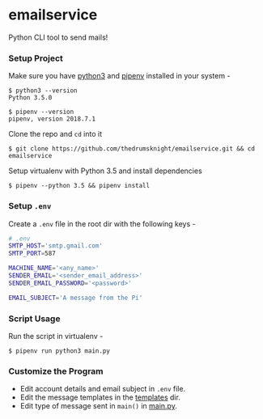 # emailservice

Python CLI tool to send mails!

### Setup Project

Make sure you have [python3](https://www.python.org/download/releases/3.0/) and [pipenv](https://github.com/pypa/pipenv) installed in your system -

```shell
$ python3 --version
Python 3.5.0

$ pipenv --version
pipenv, version 2018.7.1
```

Clone the repo and `cd` into it

```shell
$ git clone https://github.com/thedrumsknight/emailservice.git && cd emailservice
```

Setup virtualenv with Python 3.5 and install dependencies

```shell
$ pipenv --python 3.5 && pipenv install
```

### Setup `.env`

Create a `.env` file in the root dir with the following keys -

```bash
# .env
SMTP_HOST='smtp.gmail.com'
SMTP_PORT=587

MACHINE_NAME='<any_name>'
SENDER_EMAIL='<sender_email_address>'
SENDER_EMAIL_PASSWORD='<password>'

EMAIL_SUBJECT='A message from the Pi'
```

### Script Usage

Run the script in virtualenv -

```shell
$ pipenv run python3 main.py
```

### Customize the Program

- Edit account details and email subject in `.env` file.
- Edit the message templates in the [templates](templates) dir.
- Edit type of message sent in `main()` in [main.py](main.py).

